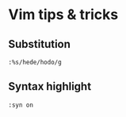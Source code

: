 # Vim tips & tricks
## Substitution 
```
:%s/hede/hodo/g
```
###

###
## Syntax highlight
```
:syn on
```
###
